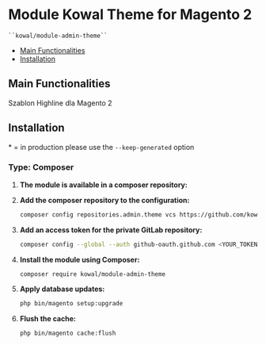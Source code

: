 # Module Kowal Theme for Magento 2

    ``kowal/module-admin-theme``

- [Main Functionalities](#markdown-header-main-functionalities)
- [Installation](#markdown-header-installation)


## Main Functionalities
Szablon Highline dla Magento 2

## Installation
\* = in production please use the `--keep-generated` option

### Type: Composer

1. **The module is available in a composer repository:**

2. **Add the composer repository to the configuration:**
   ```bash
   composer config repositories.admin.theme vcs https://github.com/kowalco/magento-2-admin-theme


3. **Add an access token for the private GitLab repository:**
   ```bash
   composer config --global --auth github-oauth.github.com <YOUR_TOKEN>

4. **Install the module using Composer:**
   ```bash
   composer require kowal/module-admin-theme

5. **Apply database updates:**
   ```bash
   php bin/magento setup:upgrade
6. **Flush the cache:**
   ```bash
   php bin/magento cache:flush